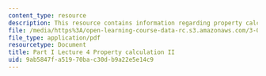 ```yaml
---
content_type: resource
description: This resource contains information regarding property calculation II.
file: /media/https%3A/open-learning-course-data-rc.s3.amazonaws.com/3-021j-introduction-to-modeling-and-simulation-spring-2012/9ab5847fa51970bac30db9a22e5e14c9_MIT3_021JS12_P1_L4.pdf
file_type: application/pdf
resourcetype: Document
title: Part I Lecture 4 Property calculation II
uid: 9ab5847f-a519-70ba-c30d-b9a22e5e14c9
---
```

